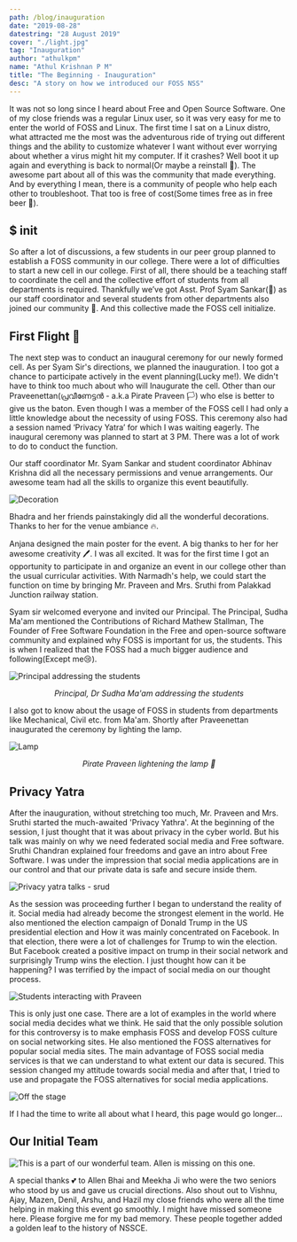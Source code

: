 ```yaml
---
path: /blog/inauguration
date: "2019-08-28"
datestring: "28 August 2019"
cover: "./light.jpg"
tag: "Inauguration"
author: "athulkpm"
name: "Athul Krishnan P M"
title: "The Beginning - Inauguration"
desc: "A story on how we introduced our FOSS NSS"
---
```



It was not so long since I heard about Free and Open Source Software. One of my close friends was a regular Linux user, so it was very easy for me to enter the world of FOSS and Linux. The first time I sat on a Linux distro, what attracted me the most was the adventurous ride of trying out different things and the ability to customize whatever I want without ever worrying about whether a virus might hit my computer. If it crashes? Well boot it up again and everything is back to normal(Or maybe a reinstall 🤭). The awesome part about all of this was the community that made everything. And by everything I mean, there is a community of people who help each other to troubleshoot. That too is free of cost(Some times free as in free beer 🍺).

## $ init
 
So after a lot of discussions, a few students in our peer group planned to establish a FOSS community in our college. There were a lot of difficulties to start a new cell in our college. First of all, there should be a teaching staff to coordinate the cell and the collective effort of students from all departments is required. Thankfully we’ve got Asst. Prof Syam Sankar(🥰) as our staff coordinator and several students from other departments also joined our community 💪. And this collective made the FOSS cell initialize.



## First Flight 🐥

The next step was to conduct an inaugural ceremony for our newly formed cell. As per Syam Sir's directions, we planned the inauguration. I too got a chance to participate actively in the event planning(Lucky me!).
We didn't have to think too much about who will Inaugurate the cell. 
Other than our Praveenettan(പ്രവീണേട്ടൻ - a.k.a Pirate Praveen 🏳️) who else is better to give us the baton. 
Even though I was a member of the FOSS cell I had only a little knowledge about the necessity of using FOSS. This ceremony also had a  session named ‘Privacy Yatra’  for which I was waiting eagerly. The inaugural ceremony was planned to start at 3 PM. There was a lot of work to do to conduct the function.

Our staff coordinator Mr. Syam Sankar and student coordinator Abhinav Krishna did all the necessary permissions and venue arrangements. Our awesome team had all the skills to organize this event beautifully. 


![Decoration](./decoration.jpg "Decoration works done ✌️.")

Bhadra and her friends painstakingly did all the wonderful decorations. Thanks to her for the venue ambiance 🔥.


Anjana designed the main poster for the event. A big thanks to her for her awesome creativity 🖊️.
I was all excited. It was for the first time I got an opportunity to participate in and organize an event in our college other than the usual curricular activities. 
With Narmadh's help, we could start the function on time by bringing Mr. Praveen and Mrs. Sruthi from Palakkad Junction railway station.

Syam sir welcomed everyone and invited our Principal. The Principal, Sudha Ma'am mentioned the Contributions of Richard Mathew Stallman, The Founder of Free Software Foundation in the Free and open-source software community and explained why FOSS is important for us, the students. This is when I realized that the FOSS had a much bigger audience and following(Except me😢).

![Principal addressing the students](./principal.jpg)
<p style="text-align: center"><em>Principal, Dr Sudha Ma'am addressing the students</em></p>

I also got to know about the usage of FOSS in students from departments like Mechanical, Civil etc. from Ma'am. Shortly after 
Praveenettan inaugurated the ceremony by lighting the lamp. 

![Lamp](./light.jpg)
<p style="text-align: center"><em>Pirate Praveen lightening the lamp 🎉</em></p>

## Privacy Yatra

After the inauguration, without stretching too much, Mr. Praveen and Mrs. Sruthi started the much-awaited 'Privacy Yathra'. At the beginning of the session, I just thought that it was about privacy in the cyber world. But his talk was mainly on why we need federated social media and Free software. Sruthi Chandran explained four freedoms and gave an intro about Free Software. I was under the impression that social media applications are in our control and that our private data is safe and secure inside them.

![Privacy yatra talks - srud](./s.jpg)

As the session was proceeding further I began to understand the reality of it. Social media had already become the strongest element in the world. He also mentioned the election campaign of Donald Trump in the US presidential election and How it was mainly concentrated on Facebook. In that election, there were a lot of challenges for Trump to win the election. But Facebook created a positive impact on trump in their social network and surprisingly Trump wins the election. I just thought how can it be happening? I was terrified by the impact of social media on our thought process.

![Students interacting with Praveen](./praveenettan.jpg)

This is only just one case. There are a lot of examples in the world where social media decides what we think. He said that the only possible solution for this controversy is to make emphasis FOSS and develop FOSS culture on social networking sites. He also mentioned the FOSS alternatives for popular social media sites. The main advantage of FOSS social media services is that we can understand to what extent our data is secured. This session changed my attitude towards social media and after that, I tried to use and propagate the FOSS alternatives for social media applications. 

![Off the stage](./students.jpg)


If I had the time to write all about what I heard, this page would go longer...

## Our Initial Team

![This is a part of our wonderful team. Allen is missing on this one.](./group.JPG)

A special thanks 💕 to Allen Bhai and Meekha Ji who were the two seniors who stood by us and gave us crucial directions. Also shout out to Vishnu, Ajay, Mazen, Denil, Arshu, and Hazil my close friends who were all the time helping in making this event go smoothly. I might have missed someone here. Please forgive me for my bad memory. 
These people together added a golden leaf to the history of NSSCE.
